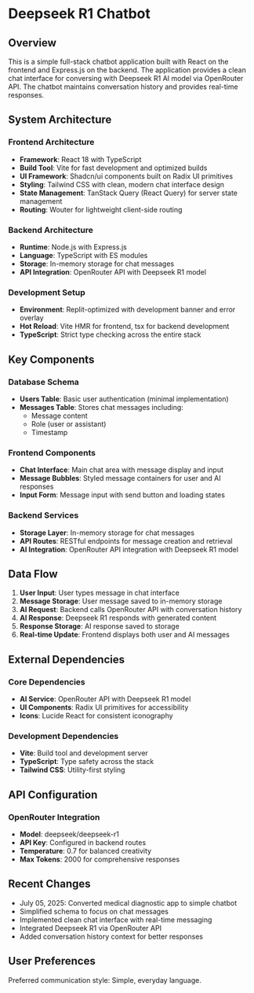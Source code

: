 # Deepseek R1 Chatbot

## Overview

This is a simple full-stack chatbot application built with React on the frontend and Express.js on the backend. The application provides a clean chat interface for conversing with Deepseek R1 AI model via OpenRouter API. The chatbot maintains conversation history and provides real-time responses.

## System Architecture

### Frontend Architecture
- **Framework**: React 18 with TypeScript
- **Build Tool**: Vite for fast development and optimized builds
- **UI Framework**: Shadcn/ui components built on Radix UI primitives
- **Styling**: Tailwind CSS with clean, modern chat interface design
- **State Management**: TanStack Query (React Query) for server state management
- **Routing**: Wouter for lightweight client-side routing

### Backend Architecture
- **Runtime**: Node.js with Express.js
- **Language**: TypeScript with ES modules
- **Storage**: In-memory storage for chat messages
- **API Integration**: OpenRouter API with Deepseek R1 model

### Development Setup
- **Environment**: Replit-optimized with development banner and error overlay
- **Hot Reload**: Vite HMR for frontend, tsx for backend development
- **TypeScript**: Strict type checking across the entire stack

## Key Components

### Database Schema
- **Users Table**: Basic user authentication (minimal implementation)
- **Messages Table**: Stores chat messages including:
  - Message content
  - Role (user or assistant)
  - Timestamp

### Frontend Components
- **Chat Interface**: Main chat area with message display and input
- **Message Bubbles**: Styled message containers for user and AI responses
- **Input Form**: Message input with send button and loading states

### Backend Services
- **Storage Layer**: In-memory storage for chat messages
- **API Routes**: RESTful endpoints for message creation and retrieval
- **AI Integration**: OpenRouter API integration with Deepseek R1 model

## Data Flow

1. **User Input**: User types message in chat interface
2. **Message Storage**: User message saved to in-memory storage
3. **AI Request**: Backend calls OpenRouter API with conversation history
4. **AI Response**: Deepseek R1 responds with generated content
5. **Response Storage**: AI response saved to storage
6. **Real-time Update**: Frontend displays both user and AI messages

## External Dependencies

### Core Dependencies
- **AI Service**: OpenRouter API with Deepseek R1 model
- **UI Components**: Radix UI primitives for accessibility
- **Icons**: Lucide React for consistent iconography

### Development Dependencies
- **Vite**: Build tool and development server
- **TypeScript**: Type safety across the stack
- **Tailwind CSS**: Utility-first styling

## API Configuration

### OpenRouter Integration
- **Model**: deepseek/deepseek-r1
- **API Key**: Configured in backend routes
- **Temperature**: 0.7 for balanced creativity
- **Max Tokens**: 2000 for comprehensive responses

## Recent Changes
- July 05, 2025: Converted medical diagnostic app to simple chatbot
- Simplified schema to focus on chat messages
- Implemented clean chat interface with real-time messaging
- Integrated Deepseek R1 via OpenRouter API
- Added conversation history context for better responses

## User Preferences

Preferred communication style: Simple, everyday language.